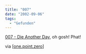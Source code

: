 ```yaml
---
title: "007"
date: "2002-09-06"
tags:
  - "Gefunden"
---
```


[007 - Die Another Day](http://www.apple.com/trailers/mgm/die_another_day/ "James Bond Trailer [english]"), oh gosh! Phat!

via \[[one.point.zero](http://www.onepointzero.com/entry/1637)\]
